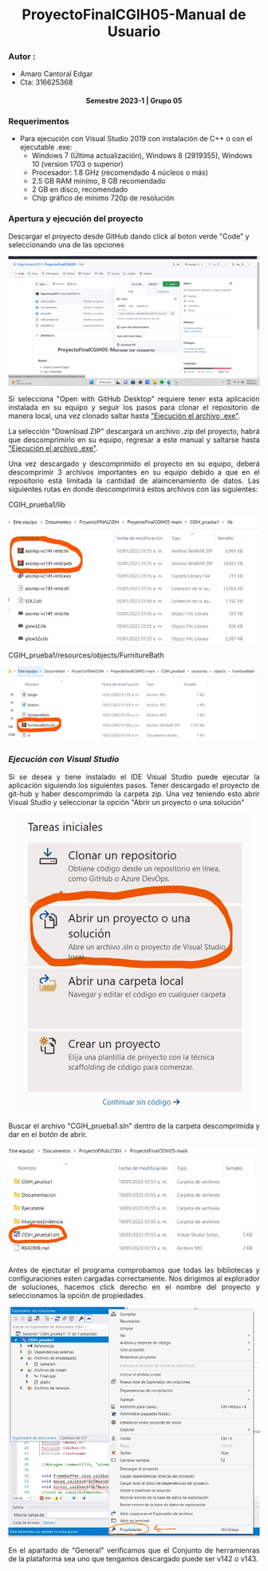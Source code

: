 <div align="center">

# **ProyectoFinalCGIH05-Manual de Usuario**

<div align="justify">

### **Autor** :
 - Amaro Cantoral Edgar
 - Cta: 316625368
</div>
  
#### **Semestre 2023-1 | Grupo 05**
</div>

### **Requerimentos**

* Para ejecución con Visual Studio 2019 con instalación de C++ o con el ejecutable .exe:
    - Windows 7 (Última actualización), Windows 8 (2919355), Windows 10 (version 1703 o superior)
    - Procesador: 1.8 GHz (recomendado 4 núcleos o más)
    - 2.5 GB RAM mínimo, 8 GB recomendado
    - 2 GB en disco, recomendado
    - Chip gráfico de mínimo 720p de resolución

### **Apertura y ejecución del proyecto**

Descargar el proyecto desde GitHub dando click al boton verde "Code" y seleccionando una de las opciones
<div align="Center">
    <img src="ImagenesEvidencia/EvidenciaPF_1.jpg" alt="Descarga GitHub 1" ></img>
<div align="justify">
 
Si selecciona "Open with GitHub Desktop" requiere tener esta aplicación instalada en su equipo y seguir los pasos para clonar el repositorio de manera local, una vez 
clonado saltar hasta ["Ejecución el archivo .exe"](#item1).

La selección "Download ZIP" descargará un archivo .zip del proyecto, habrá que descomprimirlo en su equipo, regresar a este manual y saltarse hasta ["Ejecución el archivo .exe"](#item1).

Una vez descargado y descomprimido el proyecto en su equipo, deberá descomprimir 3 archivos importantes en su equipo debido a que en el repositorio está limitada la cantidad de alamcenamiento de datos. Las siguientes rutas en donde descomprimirá estos archivos con las siguientes:

CGIH_prueba1/lib
<div align="Center">
    <img src="ImagenesEvidencia/EvidenciaPF_3.jpg" alt="Descomprimir archivos faltantes 1" ></img>
<div align="justify">
 

CGIH_prueba1/resources/objects/FurnitureBath
<div align="Center">
    <img src="ImagenesEvidencia/EvidenciaPF_4.jpg" alt="Descomprimir archivos faltantes 2" ></img>
<div align="justify">


 ### ***Ejecución con Visual Studio*** 
 
 Si se desea y tiene instalado el IDE Visual Studio puede ejecutar la aplicación siguiendo los siguientes pasos.
 Tener descargado el proyecto de git-hub y haber descomprimdo la carpeta zip. Una vez teniendo esto abrir Visual Studio y seleccionar la opción "Abrir un proyecto o una solución"
 
  <div align="Center">
  <img src="ImagenesEvidencia/EvidenciaPF_2.jpg" alt="Abrir proyecto"></img>
<div align="justify">
 
Buscar el archivo "CGIH_prueba1.sln" dentro de la carpeta descomprimida y dar en el botón de abrir. 

<div align="Center">
    <img src="ImagenesEvidencia/EvidenciaPF_5.jpg" alt="Abrir solución" ></img>
<div align="justify">

Antes de ejectutar el programa comprobamos que todas las bibliotecas y configuraciones esten cargadas correctamente. Nos dirigimos al explorador de soluciones, hacemos click derecho en el nombre del proyecto y seleccionamos la opción de propiedades.

<div align="Center">
    <img src="ImagenesEvidencia/EvidenciaPF_6.jpg" alt="Propiedades de solución" ></img>
<div align="justify">

En el apartado de "General" verificamos que el Conjunto de herramienras de la plataforma sea uno que tengamos descargado puede ser v142 o v143.
